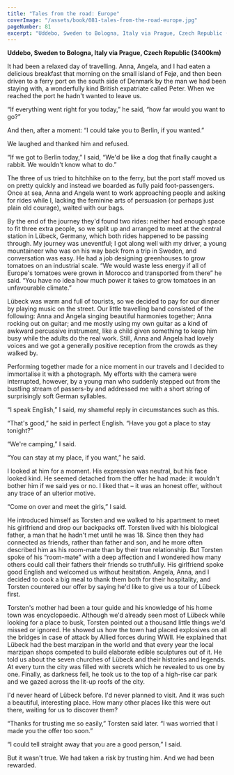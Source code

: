 ```yaml
---
title: "Tales from the road: Europe"
coverImage: "/assets/book/081-tales-from-the-road-europe.jpg"
pageNumber: 81
excerpt: "Uddebo, Sweden to Bologna, Italy via Prague, Czech Republic (3400km). Lübeck was warm and full of tourists, so we decided to pay for our dinner by playing music on the street."
---
```


**Uddebo, Sweden to Bologna, Italy via Prague, Czech Republic (3400km)**

It had been a relaxed day of travelling. Anna, Angela, and I had eaten a delicious breakfast that morning on the small island of Fejø, and then been driven to a ferry port on the south side of Denmark by the man we had been staying with, a wonderfully kind British expatriate called Peter. When we reached the port he hadn't wanted to leave us.

“If everything went right for you today,” he said, “how far would you want to go?”

And then, after a moment: “I could take you to Berlin, if you wanted.”

We laughed and thanked him and refused.

“If we got to Berlin today,” I said, “We'd be like a dog that finally caught a rabbit. We wouldn't know what to do.”

The three of us tried to hitchhike on to the ferry, but the port staff moved us on pretty quickly and instead we boarded as fully paid foot-passengers. Once at sea, Anna and Angela went to work approaching people and asking for rides while I, lacking the feminine arts of persuasion (or perhaps just plain old courage), waited with our bags.

By the end of the journey they'd found two rides: neither had enough space to fit three extra people, so we split up and arranged to meet at the central station in Lübeck, Germany, which both rides happened to be passing through. My journey was uneventful; I got along well with my driver, a young mountaineer who was on his way back from a trip in Sweden, and conversation was easy. He had a job designing greenhouses to grow tomatoes on an industrial scale. “We would waste less energy if all of Europe's tomatoes were grown in Morocco and transported from there” he said. “You have no idea how much power it takes to grow tomatoes in an unfavourable climate.”

Lübeck was warm and full of tourists, so we decided to pay for our dinner by playing music on the street. Our little travelling band consisted of the following: Anna and Angela singing beautiful harmonies together; Anna rocking out on guitar; and me mostly using my own guitar as a kind of awkward percussive instrument, like a child given something to keep him busy while the adults do the real work. Still, Anna and Angela had lovely voices and we got a generally positive reception from the crowds as they walked by.

Performing together made for a nice moment in our travels and I decided to immortalise it with a photograph. My efforts with the camera were interrupted, however, by a young man who suddenly stepped out from the bustling stream of passers-by and addressed me with a short string of surprisingly soft German syllables.

“I speak English,” I said, my shameful reply in circumstances such as this.

“That's good,” he said in perfect English. “Have you got a place to stay tonight?”

“We're camping,” I said.

“You can stay at my place, if you want,” he said.

I looked at him for a moment. His expression was neutral, but his face looked kind. He seemed detached from the offer he had made: it wouldn't bother him if we said yes or no. I liked that – it was an honest offer, without any trace of an ulterior motive.

“Come on over and meet the girls,” I said.

He introduced himself as Torsten and we walked to his apartment to meet his girlfriend and drop our backpacks off. Torsten lived with his biological father, a man that he hadn't met until he was 18. Since then they had connected as friends, rather than father and son, and he more often described him as his room-mate than by their true relationship. But Torsten spoke of his “room-mate” with a deep affection and I wondered how many others could call their fathers their friends so truthfully. His girlfriend spoke good English and welcomed us without hesitation. Angela, Anna, and I decided to cook a big meal to thank them both for their hospitality, and Torsten countered our offer by saying he'd like to give us a tour of Lübeck first.

Torsten's mother had been a tour guide and his knowledge of his home town was encyclopaedic. Although we'd already seen most of Lübeck while looking for a place to busk, Torsten pointed out a thousand little things we'd missed or ignored. He showed us how the town had placed explosives on all the bridges in case of attack by Allied forces during WWII. He explained that Lübeck had the best marzipan in the world and that every year the local marzipan shops competed to build elaborate edible sculptures out of it. He told us about the seven churches of Lübeck and their histories and legends. At every turn the city was filled with secrets which he revealed to us one by one. Finally, as darkness fell, he took us to the top of a high-rise car park and we gazed across the lit-up roofs of the city.

I'd never heard of Lübeck before. I'd never planned to visit. And it was such a beautiful, interesting place. How many other places like this were out there, waiting for us to discover them?

“Thanks for trusting me so easily,” Torsten said later. “I was worried that I made you the offer too soon.”

“I could tell straight away that you are a good person,” I said.

But it wasn't true. We had taken a risk by trusting him. And we had been rewarded.
